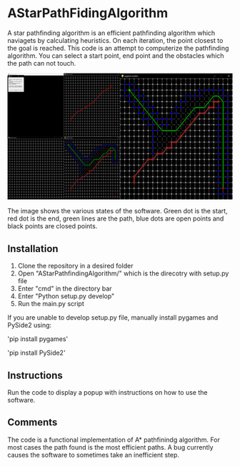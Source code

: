 # AStarPathFidingAlgorithm

A star pathfinding algorithm is an efficient pathfinding algorithm which naviagets by calculating heuristics. On each iteration, the point closest to the goal is reached.
This code is an attempt to computerize the pathfinding algorithm. You can select a start point, end point and the obstacles which the path can not touch.

![Collage](AStarPathfindingAlgorithm/resources/Images/Collage.png)

The image shows the various states of the software. Green dot is the start, red dot is the end, green lines are the path, blue dots are open points and black points are closed points.

## Installation

1. Clone the repository in a desired folder
2. Open "AStarPathfindingAlgorithm/" which is the direcotry with setup.py file
3. Enter "cmd" in the directory bar
4. Enter "Python setup.py develop"
5. Run the main.py script

If you are unable to develop setup.py file, manually install pygames and PySide2 using:

'pip install pygames'

'pip install PySide2'

## Instructions

Run the code to display a popup with instructions on how to use the software.

## Comments

The code is a functional implementation of A* pathfinindg algorithm. For most cases the path found is the most efficient paths. A bug currently causes the software to sometimes take an inefficient step.
